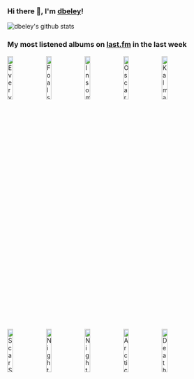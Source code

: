 ### Hi there 👋, I'm [dbeley](https://dbeley.ovh/en)!

![dbeley's github stats](https://github-readme-stats.vercel.app/api?username=dbeley)

### My most listened albums on [last.fm](https://www.last.fm/user/d_beley) in the last week

[<img src='https://lastfm.freetls.fastly.net/i/u/300x300/636bb0ff2f18ea8614ca670f4852d175.jpg' width='16%' height='16%' alt='Everything Everything - Raw Data Feel'>](https://www.last.fm/music/everything%2beverything/raw%2bdata%2bfeel)&nbsp;
[<img src='https://lastfm.freetls.fastly.net/i/u/300x300/8ecd580ad50fe9649ace23fc73b62e60.jpg' width='16%' height='16%' alt='Foals - Life Is Yours'>](https://www.last.fm/music/foals/life%2bis%2byours)&nbsp;
[<img src='https://lastfm.freetls.fastly.net/i/u/300x300/b1b97ac257c4c4a80ed687dc4599054b.jpg' width='16%' height='16%' alt='Insomnium - Winters Gate'>](https://www.last.fm/music/insomnium/winter%2527s%2bgate)&nbsp;
[<img src='https://lastfm.freetls.fastly.net/i/u/300x300/f79f14b7b77b4fadb3f3ccfc0fa38075.jpg' width='16%' height='16%' alt='Oscar Peterson - Oscar Peterson Plays The Cole Porter Songbook'>](https://www.last.fm/music/oscar%2bpeterson/oscar%2bpeterson%2bplays%2bthe%2bcole%2bporter%2bsongbook)&nbsp;
[<img src='https://lastfm.freetls.fastly.net/i/u/300x300/afbe8d90a1733204a0bcfc616ffefcd9.png' width='16%' height='16%' alt='Kalmah - Swampsong'>](https://www.last.fm/music/kalmah/swampsong)&nbsp;
<br>
[<img src='https://lastfm.freetls.fastly.net/i/u/300x300/f9f42ec95fc94b828a129b22e6d3ec1e.png' width='16%' height='16%' alt='Scar Symmetry - Holographic Universe'>](https://www.last.fm/music/scar%2bsymmetry/holographic%2buniverse)&nbsp;
[<img src='https://lastfm.freetls.fastly.net/i/u/300x300/3c21500f663448861944d23279228a8f.jpg' width='16%' height='16%' alt='Nightwish - Century Child'>](https://www.last.fm/music/nightwish/century%2bchild)&nbsp;
[<img src='https://lastfm.freetls.fastly.net/i/u/300x300/a72c3be9956a44bbb71d198f9841df81.png' width='16%' height='16%' alt='Nightwish - Dark Passion Play'>](https://www.last.fm/music/nightwish/dark%2bpassion%2bplay)&nbsp;
[<img src='https://lastfm.freetls.fastly.net/i/u/300x300/f579e414e20f40969185e41182d72472.png' width='16%' height='16%' alt='Arctic Monkeys - AM'>](https://www.last.fm/music/arctic%2bmonkeys/am)&nbsp;
[<img src='https://lastfm.freetls.fastly.net/i/u/300x300/67cce6faf4654ab0cadc010fcf20ac79.png' width='16%' height='16%' alt='Death - The Sound of Perseverance'>](https://www.last.fm/music/death/the%2bsound%2bof%2bperseverance)&nbsp;
<br>
